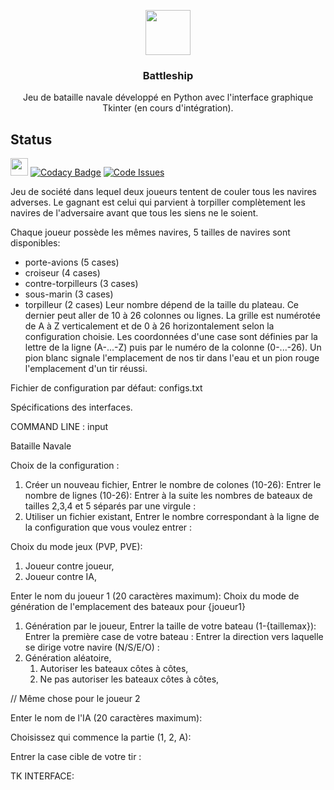 <p align="center">
  <img src="http://icons.iconarchive.com/icons/everaldo/crystal-clear/128/App-battleship-boat-icon.png" width=72 height=72>

  <h3 align="center">Battleship</h3>

  <p align="center">
    Jeu de bataille navale développé en Python avec l'interface graphique Tkinter (en cours d'intégration).
  </p>
</p>

## Status
<a href="https://battleship-python.slack.com"><img src="http://icons.iconarchive.com/icons/bokehlicia/captiva/256/web-slack-icon.png" width="28"></a>
[![Codacy Badge](https://api.codacy.com/project/badge/Grade/2cd632423fed43b3be7294659e4ab71e)](https://www.codacy.com/app/NicovincX2/Battleship?utm_source=github.com&utm_medium=referral&utm_content=NicovincX2/Battleship&utm_campaign=badger)
[![Code Issues](https://www.quantifiedcode.com/api/v1/project/471352311f004f6cba93c5be69076df7/badge.svg)](https://www.quantifiedcode.com/app/project/471352311f004f6cba93c5be69076df7)

Jeu de société dans lequel deux joueurs tentent de couler tous les navires adverses.
Le gagnant est celui qui parvient à torpiller complètement les navires de l'adversaire avant que tous les siens ne le soient.

Chaque joueur possède les mêmes navires, 5 tailles de navires sont disponibles:
 - porte-avions (5 cases)
 - croiseur (4 cases)
 - contre-torpilleurs (3 cases)
 - sous-marin (3 cases)
 - torpilleur (2 cases)
Leur nombre dépend de la taille du plateau. Ce dernier peut aller de 10 à 26 colonnes ou lignes.
La grille est numérotée de A à Z verticalement et de 0 à 26 horizontalement selon la configuration choisie.
Les coordonnées d'une case sont définies par la lettre de la ligne (A-...-Z) puis par le numéro de la colonne (0-...-26).
Un pion blanc signale l'emplacement de nos tir dans l'eau et un pion rouge l'emplacement d'un tir réussi.


Fichier de configuration par défaut: configs.txt


Spécifications des interfaces.

COMMAND LINE : input

Bataille Navale

Choix de la configuration :
 1. Créer un nouveau fichier,
    Entrer le nombre de colones (10-26):
    Entrer le nombre de lignes (10-26):
    Entrer à la suite les nombres de bateaux de tailles 2,3,4 et 5 séparés par une virgule :
 2. Utiliser un fichier existant,
    Entrer le nombre correspondant à la ligne de la configuration que vous voulez entrer :

Choix du mode jeux (PVP, PVE):
 1. Joueur contre joueur,
 2. Joueur contre IA,

Enter le nom du joueur 1 (20 caractères maximum):
Choix du mode de génération de l'emplacement des bateaux pour {joueur1}
 1. Génération par le joueur,
    Entrer la taille de votre bateau (1-{taillemax}):
    Entrer la première case de votre bateau :
    Entrer la direction vers laquelle se dirige votre navire (N/S/E/O) :
 2. Génération aléatoire,
    1. Autoriser les bateaux côtes à côtes,
    2. Ne pas autoriser les bateaux côtes à côtes,

// Même chose pour le joueur 2

Enter le nom de l'IA (20 caractères maximum):

Choisissez qui commence la partie (1, 2, A):

Entrer la case cible de votre tir :


TK INTERFACE:
